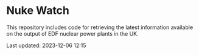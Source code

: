 # Nuke Watch

This repository includes code for retrieving the latest information available on the output of EDF nuclear power plants in the UK.

Last updated: 2023-12-06 12:15